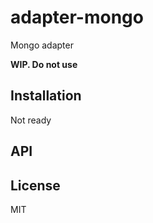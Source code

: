 
# adapter-mongo

  Mongo adapter

  **WIP. Do not use**

## Installation

  Not ready

## API



## License

  MIT
